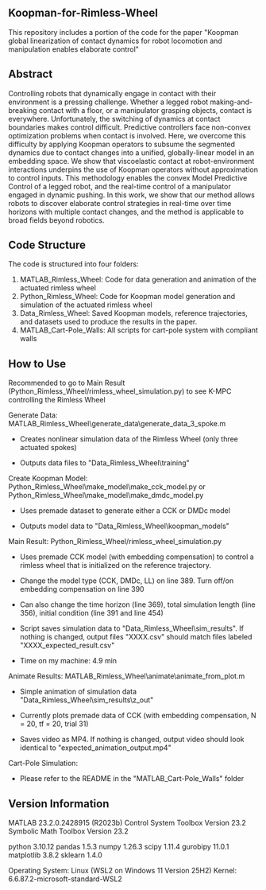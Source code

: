 ## Koopman-for-Rimless-Wheel
This repository includes a portion of the code for the paper "Koopman global linearization of contact dynamics for robot locomotion and manipulation enables elaborate control"

## Abstract
Controlling robots that dynamically engage in contact with their environment is a pressing challenge. Whether a legged robot making-and-breaking contact with a floor, or a manipulator grasping objects, contact is everywhere. Unfortunately, the switching of dynamics at contact boundaries makes control difficult. Predictive controllers face non-convex optimization problems when contact is involved. Here, we overcome this difficulty by applying Koopman operators to subsume the segmented dynamics due to contact changes into a unified, globally-linear model in an embedding space. We show that viscoelastic contact at robot-environment interactions underpins the use of Koopman operators without approximation to control inputs. This methodology enables the convex Model Predictive Control of a legged robot, and the real-time control of a manipulator engaged in dynamic pushing. In this work, we show that our method allows robots to discover elaborate control strategies in real-time over time horizons with multiple contact changes, and the method is applicable to broad fields beyond robotics. 

## Code Structure
The code is structured into four folders:
1. MATLAB_Rimless_Wheel: Code for data generation and animation of the actuated rimless wheel
2. Python_Rimless_Wheel: Code for Koopman model generation and simulation of the actuated rimless wheel
3. Data_Rimless_Wheel: Saved Koopman models, reference trajectories, and datasets used to produce the results in the paper.
4. MATLAB_Cart-Pole_Walls: All scripts for cart-pole system with compliant walls


## How to Use

Recommended to go to Main Result (Python_Rimless_Wheel/rimless_wheel_simulation.py) to see K-MPC controlling the Rimless Wheel


Generate Data: MATLAB_Rimless_Wheel\generate_data\generate_data_3_spoke.m

- Creates nonlinear simulation data of the Rimless Wheel (only three actuated spokes)

- Outputs data files to "Data_Rimless_Wheel\training"


Create Koopman Model: Python_Rimless_Wheel\make_model\make_cck_model.py or Python_Rimless_Wheel\make_model\make_dmdc_model.py

- Uses premade dataset to generate either a CCK or DMDc model

- Outputs model data to "Data_Rimless_Wheel\koopman_models"


Main Result: Python_Rimless_Wheel/rimless_wheel_simulation.py

- Uses premade CCK model (with embedding compensation) to control a rimless wheel that is initialized on the reference trajectory. 

- Change the model type (CCK, DMDc, LL) on line 389. Turn off/on embedding compensation on line 390

- Can also change the time horizon (line 369), total simulation length (line 356), initial condition (line 391 and line 454)

- Script saves simulation data to "Data_Rimless_Wheel\sim_results". If nothing is changed, output files "XXXX.csv" should match files labeled "XXXX_expected_result.csv"

- Time on my machine: 4.9 min


Animate Results: MATLAB_Rimless_Wheel\animate\animate_from_plot.m

- Simple animation of simulation data "Data_Rimless_Wheel\sim_results\z_out"

- Currently plots premade data of CCK (with embedding compensation, N = 20, tf = 20, trial 31)

- Saves video as MP4. If nothing is changed, output video should look identical to "expected_animation_output.mp4"


Cart-Pole Simulation:

- Please refer to the README in the "MATLAB_Cart-Pole_Walls" folder


## Version Information

MATLAB				23.2.0.2428915 (R2023b)
Control System Toolbox		Version 23.2
Symbolic Math Toolbox		Version 23.2

python 				3.10.12
pandas 				1.5.3
numpy				1.26.3
scipy 				1.11.4
gurobipy 			11.0.1
matplotlib 			3.8.2
sklearn 			1.4.0

Operating System: Linux (WSL2 on Windows 11 Version 25H2) 
Kernel: 6.6.87.2-microsoft-standard-WSL2


